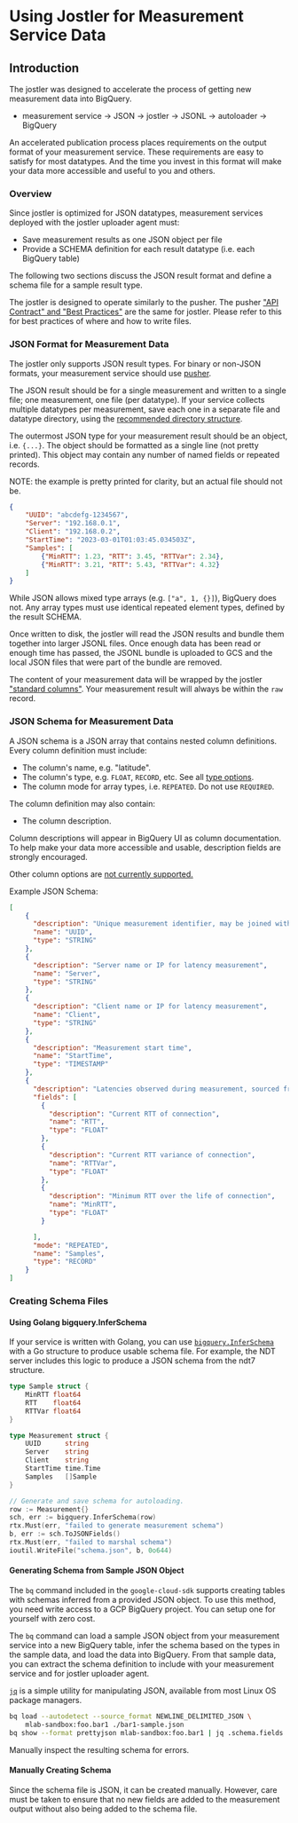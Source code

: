 # Using Jostler for Measurement Service Data

## Introduction

The jostler was designed to accelerate the process of getting new measurement
data into BigQuery.

* measurement service -> JSON -> jostler -> JSONL -> autoloader -> BigQuery

An accelerated publication process places requirements on the output format of
your measurement service. These requirements are easy to satisfy for most
datatypes. And the time you invest in this format will make your data more
accessible and useful to you and others.

### Overview

Since jostler is optimized for JSON datatypes, measurement services deployed
with the jostler uploader agent must:

* Save measurement results as one JSON object per file
* Provide a SCHEMA definition for each result datatype (i.e. each BigQuery table)

The following two sections discuss the JSON result format and define a schema
file for a sample result type.

The jostler is designed to operate similarly to the pusher. The pusher ["API
Contract" and "Best Practices"][pusher] are the same for jostler. Please refer
to this for best practices of where and how to write files.

[pusher]: https://github.com/m-lab/pusher/blob/main/DESIGN.md#4-pushers-api-contract

### JSON Format for Measurement Data

The jostler only supports JSON result types. For binary or non-JSON formats,
your measurement service should use [pusher](https://github.com/m-lab/pusher).

The JSON result should be for a single measurement and written to a single file;
one measurement, one file (per datatype). If your service collects multiple
datatypes per measurement, save each one in a separate file and datatype
directory, using the [recommended directory structure][jostler-dirs].

[jostler-dirs]: https://github.com/m-lab/jostler#25-default-paths-and-object-names

The outermost JSON type for your measurement result should be an object, i.e.
`{...}`. The object should be formatted as a single line (not pretty printed).
This object may contain any number of named fields or repeated records.

NOTE: the example is pretty printed for clarity, but an actual file should not be.

```json
{
    "UUID": "abcdefg-1234567",
    "Server": "192.168.0.1",
    "Client": "192.168.0.2",
    "StartTime": "2023-03-01T01:03:45.034503Z",
    "Samples": [
        {"MinRTT": 1.23, "RTT": 3.45, "RTTVar": 2.34},
        {"MinRTT": 3.21, "RTT": 5.43, "RTTVar": 4.32}
    ]
}
```

While JSON allows mixed type arrays (e.g. `["a", 1, {}]`), BigQuery does not.
Any array types must use identical repeated element types, defined by the result
SCHEMA.

Once written to disk, the jostler will read the JSON results and bundle them
together into larger JSONL files. Once enough data has been read or enough time
has passed, the JSONL bundle is uploaded to GCS and the local JSON files that
were part of the bundle are removed.

The content of your measurement data will be wrapped by the jostler ["standard
columns"][stdcolumns]. Your measurement result will always be within the `raw`
record.

[stdcolumns]: https://github.com/m-lab/jostler#221-standard-columns

### JSON Schema for Measurement Data

A JSON schema is a JSON array that contains nested column definitions. Every
column definition must include:

* The column's name, e.g. "latitude".
* The column's type, e.g. `FLOAT`, `RECORD`, etc. See all [type options][tablefieldschema].
* The column mode for array types, i.e. `REPEATED`. Do not use `REQUIRED`.

The column definition may also contain:

* The column description.

Column descriptions will appear in BigQuery UI as column documentation. To help
make your data more accessible and usable, description fields are strongly
encouraged.

Other column options are [not currently supported.][tablefieldschema]

[tablefieldschema]: https://cloud.google.com/bigquery/docs/reference/rest/v2/tables#TableFieldSchema

Example JSON Schema:

```json
[
    {
      "description": "Unique measurement identifier, may be joined with other tables",
      "name": "UUID",
      "type": "STRING"
    },
    {
      "description": "Server name or IP for latency measurement",
      "name": "Server",
      "type": "STRING"
    },
    {
      "description": "Client name or IP for latency measurement",
      "name": "Client",
      "type": "STRING"
    },
    {
      "description": "Measurement start time",
      "name": "StartTime",
      "type": "TIMESTAMP"
    },
    {
      "description": "Latencies observed during measurement, sourced from TCPINFO",
      "fields": [
        {
          "description": "Current RTT of connection",
          "name": "RTT",
          "type": "FLOAT"
        },
        {
          "description": "Current RTT variance of connection",
          "name": "RTTVar",
          "type": "FLOAT"
        },
        {
          "description": "Minimum RTT over the life of connection",
          "name": "MinRTT",
          "type": "FLOAT"
        }

      ],
      "mode": "REPEATED",
      "name": "Samples",
      "type": "RECORD"
    }
]
```

### Creating Schema Files

#### Using Golang bigquery.InferSchema

If your service is written with Golang, you can use [`bigquery.InferSchema`][1]
with a Go structure to produce usable schema file. For example, the NDT server
includes this logic to produce a JSON schema from the ndt7 structure.

```go
type Sample struct {
    MinRTT float64
    RTT    float64
    RTTVar float64
}

type Measurement struct {
    UUID      string
    Server    string
    Client    string
    StartTime time.Time
    Samples   []Sample
}

// Generate and save schema for autoloading.
row := Measurement{}
sch, err := bigquery.InferSchema(row)
rtx.Must(err, "failed to generate measurement schema")
b, err := sch.ToJSONFields()
rtx.Must(err, "failed to marshal schema")
ioutil.WriteFile("schema.json", b, 0o644)
```

[1]: https://pkg.go.dev/cloud.google.com/go/bigquery#InferSchema

#### Generating Schema from Sample JSON Object

The `bq` command included in the `google-cloud-sdk` supports creating tables
with schemas inferred from a provided JSON object. To use this method, you need
write access to a GCP BigQuery project. You can setup one for yourself with zero
cost.

The `bq` command can load a sample JSON object from your measurement service
into a new BigQuery table, infer the schema based on the types in the sample
data, and load the data into BigQuery. From that sample data, you can extract
the schema definition to include with your measurement service and for jostler
uploader agent.

[`jq`][jq] is a simple utility for manipulating JSON, available from most Linux
OS package managers.

```sh
bq load --autodetect --source_format NEWLINE_DELIMITED_JSON \
    mlab-sandbox:foo.bar1 ./bar1-sample.json
bq show --format prettyjson mlab-sandbox:foo.bar1 | jq .schema.fields
```

Manually inspect the resulting schema for errors.

[jq]: https://stedolan.github.io/jq/

#### Manually Creating Schema

Since the schema file is JSON, it can be created manually. However, care must be
taken to ensure that no new fields are added to the measurement output without
also being added to the schema file.

